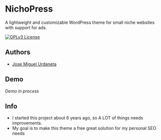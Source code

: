
# NichoPress

A lightweight and customizable WordPress theme for small niche websites with support for ads.

[![GPLv3 License](https://img.shields.io/badge/License-GPL%20v3-yellow.svg)](https://opensource.org/licenses/)

## Authors

- [Jose Miguel Urdaneta](https://www.github.com/jurdanetacom)


## Demo

*Demo in process*

## Info

 - I started this project about 6 years ago, so A LOT of things needs improvements.
 - My goal is to make this theme a free great solution for my personal SEO needs
 
